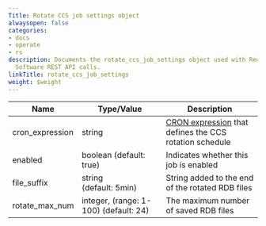 ```yaml
---
Title: Rotate CCS job settings object
alwaysopen: false
categories:
- docs
- operate
- rs
description: Documents the rotate_ccs_job_settings object used with Redis Enterprise
  Software REST API calls.
linkTitle: rotate_ccs_job_settings
weight: $weight
---
```


| Name | Type/Value | Description |
|------|------------|-------------|
| cron_expression | string | [CRON expression](https://en.wikipedia.org/wiki/Cron#CRON_expression) that defines the CCS rotation schedule |
| enabled | boolean (default: true) | Indicates whether this job is enabled |
| file_suffix | string (default:&nbsp;5min) | String added to the end of the rotated RDB files |
| rotate_max_num | integer, (range:&nbsp;1-100) (default:&nbsp;24) | The maximum number of saved RDB files |
